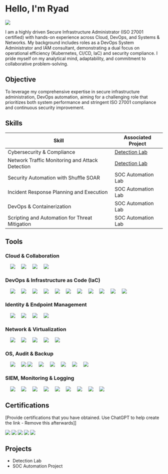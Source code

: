# Hello, I'm Ryad
<a href="https://linkedin.com/in/ryad-terfous/"><img src="https://img.shields.io/badge/-LinkedIn-0072b1?&style=for-the-badge&logo=linkedin&logoColor=white" /></a>

I am a highly driven Secure Infrastructure Administrator (ISO 27001 certified) with hands-on experience across Cloud, DevOps, and Systems & Networks.
My background includes roles as a DevOps System Administrator and IAM consultant, demonstrating a dual focus on operational efficiency (Kubernetes, CI/CD, IaC) and security compliance.
I pride myself on my analytical mind, adaptability, and commitment to collaborative problem-solving.

## Objective

To leverage my comprehensive expertise in secure infrastructure administration, DevOps automation, aiming for a challenging role that prioritizes both system performance and stringent ISO 27001 compliance and continuous security improvement.

## Skills

| Skill                                         | Associated Project         |
|-----------------------------------------------|----------------------------|
| Cybersecurity & Compliance                    | <a href="https://google.com">Detection Lab</a>|
| Network Traffic Monitoring and Attack Detection | <a href="https://google.com">Detection Lab</a>|
| Security Automation with Shuffle SOAR         | SOC Automation Lab|
| Incident Response Planning and Execution      | SOC Automation Lab|
| DevOps & Containerization                     | SOC Automation Lab|
| Scripting and Automation for Threat Mitigation | SOC Automation Lab|

## Tools

### Cloud & Collaboration
<div>
    <img src="https://img.shields.io/badge/AWS-232F3E?style=for-the-badge&logo=amazonaws&logoColor=white" />
    <img src="https://img.shields.io/badge/Azure%20Cloud-0078D4?style=for-the-badge&logo=microsoftazure&logoColor=white" />
    <img src="https://img.shields.io/badge/Power%20Automate-0078D4?style=for-the-badge&logo=microsoftpowerautomate&logoColor=white" />
    <img src="https://img.shields.io/badge/SharePoint-0078D4?style=for-the-badge&logo=sharepoint&logoColor=white" />
</div>

### DevOps & Infrastructure as Code (IaC)
<div>
    <img src="https://img.shields.io/badge/Ansible-EE0000?style=for-the-badge&logo=ansible&logoColor=white" />
    <img src="https://img.shields.io/badge/ARM%20Templates-0078D4?style=for-the-badge&logo=microsoftazure&logoColor=white" />
    <img src="https://img.shields.io/badge/Checkov-107C10?style=for-the-badge&logoColor=white" />
    <img src="https://img.shields.io/badge/CI%2FCD-FCAE1E?style=for-the-badge&logo=gitlab&logoColor=white" />
    <img src="https://img.shields.io/badge/Docker-2496ED?style=for-the-badge&logo=docker&logoColor=white" />
    <img src="https://img.shields.io/badge/Git-F05032?style=for-the-badge&logo=git&logoColor=white" />
    <img src="https://img.shields.io/badge/Jenkins-D24939?style=for-the-badge&logo=jenkins&logoColor=white" />
    <img src="https://img.shields.io/badge/Kubernetes-326CE5?style=for-the-badge&logo=kubernetes&logoColor=white" />
    <img src="https://img.shields.io/badge/Lens-5C8DF6?style=for-the-badge&logo=lens&logoColor=white" />
    <img src="https://img.shields.io/badge/SonarQube-4E9B2F?style=for-the-badge&logo=sonarqube&logoColor=white" />
    <img src="https://img.shields.io/badge/Terraform-7B42BC?style=for-the-badge&logo=terraform&logoColor=white" />
</div>

### Identity & Endpoint Management
<div>
    <img src="https://img.shields.io/badge/Active%20Directory-0078D4?style=for-the-badge&logo=microsoft&logoColor=white" />
    <img src="https://img.shields.io/badge/Entra%20ID-0078D4?style=for-the-badge&logo=microsoft&logoColor=white" />
    <img src="https://img.shields.io/badge/Intune-0078D4?style=for-the-badge&logo=microsoft&logoColor=white" />
    <img src="https://img.shields.io/badge/-Microsoft_Defender_for_Endpoint-00A4EF?&style=for-the-badge&logo=Microsoft&logoColor=white" />
</div>

### Network & Virtualization
<div>
    <img src="https://img.shields.io/badge/Hyper--V-0078D4?style=for-the-badge&logo=microsoft&logoColor=white" />
    <img src="https://img.shields.io/badge/pfSense-2196F3?style=for-the-badge&logo=pfsense&logoColor=white" />
    <img src="https://img.shields.io/badge/-Suricata-EF3B2D?&style=for-the-badge&logo=Suricata&logoColor=white" />
    <img src="https://img.shields.io/badge/VMware-607086?style=for-the-badge&logo=vmware&logoColor=white" />
    <img src="https://img.shields.io/badge/-Wireshark-1679A7?&style=for-the-badge&logo=Wireshark&logoColor=white" />
</div>

### OS, Audit & Backup
<div>
    <img src="https://img.shields.io/badge/FreeBSD-AB2B21?style=for-the-badge&logo=freebsd&logoColor=white" />
    <img src="https://img.shields.io/badge/Linux-FCC624?style=for-the-badge&logo=linux&logoColor=black" />
    <img src="https://img.shields.io/badge/Monkey365-512DA8?style=for-the-badge&logoColor=white" />
    <img src="https://img.shields.io/badge/Nessus-000000?style=for-the-badge&logo=nessus&logoColor=white" />
    <img src="https://img.shields.io/badge/OpenVAS-45B422?style=for-the-badge&logoColor=white" />
    <img src="https://img.shields.io/badge/OWASP-000000?style=for-the-badge&logo=owasp&logoColor=white" />
    <img src="https://img.shields.io/badge/Veeam-00D61D?style=for-the-badge&logo=veeam&logoColor=black" />
    <img src="https://img.shields.io/badge/Windows-0078D4?style=for-the-badge&logo=windows&logoColor=white" />
</div>

### SIEM, Monitoring & Logging
<div>
    <img src="https://img.shields.io/badge/-Elastic-005571?&style=for-the-badge&logo=Elastic&logoColor=white" />
    <img src="https://img.shields.io/badge/Grafana-F46800?style=for-the-badge&logo=grafana&logoColor=white" />
    <img src="https://img.shields.io/badge/-Microsoft_Sentinel-0078D4?&style=for-the-badge&logo=Microsoft&logoColor=white" />
    <img src="https://img.shields.io/badge/Nagios-FF7900?style=for-the-badge&logo=nagios&logoColor=white" />
    <img src="https://img.shields.io/badge/Prometheus-E6522C?style=for-the-badge&logo=prometheus&logoColor=white" />
    <img src="https://img.shields.io/badge/-Splunk-000000?&style=for-the-badge&logo=Splunk&logoColor=white" />
    <img src="https://img.shields.io/badge/Syslog-4B4B4B?style=for-the-badge&logoColor=white" />
    <img src="https://img.shields.io/badge/Wazuh-000000?style=for-the-badge&logo=wazuh&logoColor=white" />
    <img src="https://img.shields.io/badge/Zabbix-CC0000?style=for-the-badge&logo=zabbix&logoColor=white" />
</div>

## Certifications
[Provide certifications that you have obtained. Use ChatGPT to help create the link - Remove this afterwards]]
<div>
<img src="https://img.shields.io/badge/-Security%2B-FF0000?&style=for-the-badge&logo=CompTIA&logoColor=white" />
<img src="https://img.shields.io/badge/-Network%2B-007ACC?&style=for-the-badge&logo=CompTIA&logoColor=white" />
<img src="https://img.shields.io/badge/-A%2B-4D4D4D?&style=for-the-badge&logo=CompTIA&logoColor=white" />
<img src="https://img.shields.io/badge/-CDSA-006400?&style=for-the-badge&logoColor=white" />
<img src="https://img.shields.io/badge/-CCD-000080?&style=for-the-badge&logoColor=white" />
</div>

## Projects
- Detection Lab
- SOC Automation Project
